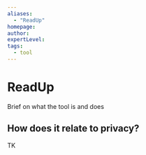 ```yaml
---
aliases:
  - "ReadUp"
homepage: 
author: 
expertLevel: 
tags:
  - tool
---
```

# ReadUp

Brief on what the tool is and does 

## How does it relate to privacy?

TK 

